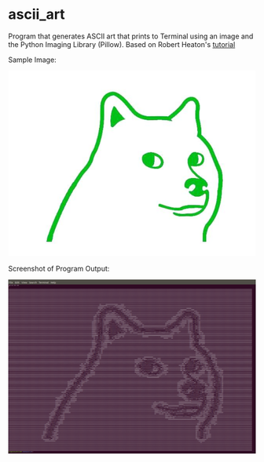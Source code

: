 # ascii_art
Program that generates ASCII art that prints to Terminal using an image and the Python Imaging Library (Pillow). Based on Robert Heaton's [tutorial](https://robertheaton.com/2018/06/12/programming-projects-for-advanced-beginners-ascii-art/)

Sample Image:

![Doge Image](meme.jpg)

Screenshot of Program Output:

![Screenshot](screenshot.png)
